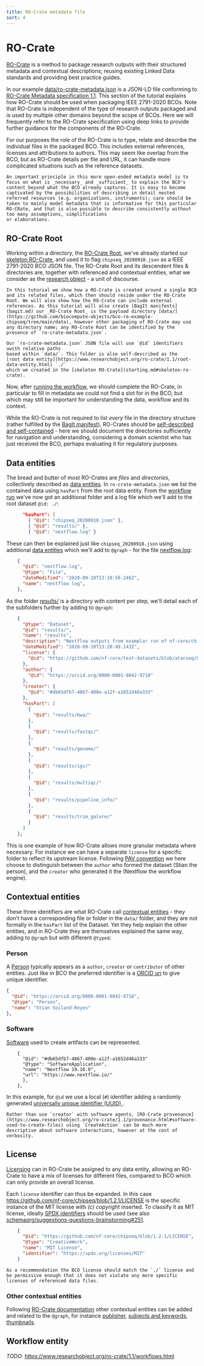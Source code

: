 ```yaml
---
title: RO-Crate metadata file
sort: 4
---
```


# RO-Crate

[RO-Crate](https://www.researchobject.org/ro-crate/) is a method to package research outputs with their structured metadata and contextual descriptions; reusing existing Linked Data standards and providing best practice guides. 

In our example [data/ro-crate-metadata.json](https://github.com/biocompute-objects/bco-ro-example-chipseq/blob/main/data/ro-crate-metadata.json) is a JSON-LD file conforming to [RO-Crate Metadata specification 1.1](https://www.researchobject.org/ro-crate/1.1/). This section of the tutorial explains how RO-Crate should be used when packaging IEEE 2791-2020 BCOs. Note that RO-Crate is independent of the type of research outputs packaged and is used by multiple other domains beyond the scope of BCOs.  Here we will frequently refer to the RO-Crate specification using deep links to provide further guidance for the components of the RO-Crate.

For our purposes the role of the RO-Crate is to type, relate and describe the individual files in the packaged BCO. This includes external references, licenses and attributions to authors. This may seem like overlap from the BCO, but as RO-Crate details per file and URL, it can handle more complicated situations such as the reference datasets. 

```tip
An important principle in this more open-ended metadata model is to focus on what is _necessary_ and _sufficient_ to explain the BCO's content beyond what the BCO already captures. It is easy to become captivated by the possibilities of describing in detail nested referred resources (e.g. organizations, instruments); care should be taken to mainly model metadata that is informative for this particular RO-CRate, and that is also possible to describe consistently without too many assumptions, simplifications
or elaborations.
```

## RO-Crate Root

Working within a directory, the [RO-Crate Root](https://www.researchobject.org/ro-crate/1.1/structure.html), we've already started our [skeleton RO-Crate](starting.md#skeleton-ro-crate), and used it to flag `chipseq_20200910.json` as a IEEE 2791-2020 BCO JSON file. The RO-Crate Root and its descendent files & directories are, together with referenced and contextual entities, what we consider as the [research object](https://www.researchobject.org/) - a unit of discourse.

```tip
In this tutorial we show how a RO-Crate is created around a single BCO and its related files, which then should reside under the RO-Crate Root. We will also show how the RO-Crate can include external references. As this tutorial will also create [BagIt manifests](bagit.md) our _RO-Crate Root_ is the payload directory [data/](https://github.com/biocompute-objects/bco-ro-example-chipseq/tree/main/data), however other packaging of RO-Crate may use any directory name; any RO-Crate Root can be identified by the presence of `ro-crate-metadata.json`.
```

```note
Our `ro-crate-metadata.json` JSON file will use `@id` identifiers uwith relative paths 
based within `data/`. This folder is also self-described as the
[root data entity](https://www.researchobject.org/ro-crate/1.1/root-data-entity.html) `./`
which we created in the [skeleton RO-Crate](starting.md#skeleton-ro-crate).
```

Now, after [running the workflow](running.md), we should complete the RO-Crate, in particular to fill in metadata we could not find a slot for in the BCO, but which may still be important for understanding the data, workflow and its context. 

While the RO-Crate is not required to list _every_ file in the directory structure (rather fulfilled by the [BagIt manifest](bagit.md)), RO-Crates should be [self-described and self-contained](https://www.researchobject.org/ro-crate/1.1/structure.html#self-describing-and-self-contained) - here we should document the directories sufficiently for navigation and understanding, considering a domain scientist who has just received the BCO, perhaps evaluating it for regulatory purposes.

## Data entities

The bread and butter of most RO-Crates are _files_ and _directories_, collectively described as [data entities](https://www.researchobject.org/ro-crate/1.1/data-entities.html). In `ro-crate-metadata.json` we list the contained data using `hasPart` from the root data entity. From the [workflow run](running.md) we've now got an additional folder and a log file which we'll add to the root dataset `@id: ./`:

```json
      "hasPart": [
        { "@id": "chipseq_20200910.json" },
        { "@id": "results/" },
        { "@id": "nextflow.log" }
```

These can then be explained just like `chipseq_20200910.json` using additional [data entities](https://www.researchobject.org/ro-crate/1.1/data-entities.html#referencing-files-and-folders-from-the-root-data-entity) which we'll add to `@graph` - for the file [nextflow.log](https://github.com/biocompute-objects/bco-ro-example-chipseq/blob/main/data/nextflow.log):

```json
    {
      "@id": "nextflow.log",
      "@type": "File",
      "dateModified": "2020-09-10T13:10:50.246Z",
      "name": "nextflow log",
    },
```

As the folder [results/](https://github.com/biocompute-objects/bco-ro-example-chipseq/blob/main/data/results) is a directory with content per step, we'll detail each of the subfolders further by adding to `@graph`:

```json
    {
      "@type": "Dataset",
      "@id": "results/",
      "name": "results",
      "description": "Nextflow outputs from examplar run of nf-core/chipseq pipeline workflow.",
      "dateModified": "2020-09-10T13:20:49.143Z",
      "license": {
        "@id": "https://github.com/nf-core/test-datasets/blob/atacseq/LICENSE"
      },
      "author": {
        "@id": "https://orcid.org/0000-0001-9842-9718"
      },
      "creator": {
        "@id": "#db65dfb7-4867-400e-a12f-a1652d46a333"
      },
      "hasPart": [
        {
          "@id": "results/bwa/"
        },
        {
          "@id": "results/fastqc/"
        },
        {
          "@id": "results/genome/"
        },
        {
          "@id": "results/igv/"
        },
        {
          "@id": "results/multiqc/"
        },
        {
          "@id": "results/pipeline_info/"
        },
        {
          "@id": "results/trim_galore/"
        }
      ]
    },
```

This is one example of how RO-Crate allows more granular metadata where necessary. For instance we can have a separate `license` for a specific folder to reflect its upstream license. Following [PAV convention](http://pav-ontology.github.io/pav/) we here choose to distinguish between the `author` who formed the dataset (Stian the person), and the `creator` who generated it the (Nextflow the workflow engine). 


## Contextual entities

These three identifiers are what RO-Crate call [contextual entities](https://www.researchobject.org/ro-crate/1.1/contextual-entities.html) - they don't have a corresponding file or folder in the `data/` folder, and they are not formally in the `hasPart` list of the Dataset. Yet they help explain the other entities, and in RO-Crate they are themselves explained the same way, adding to `@graph` but with different `@type`s:

### Person

A [Person](https://www.researchobject.org/ro-crate/1.1/contextual-entities.html#people) typically appears as a `author`, `creator` or `contributor` of other entities. Just like in BCO the preferred identifier is a [ORCID uri](https://orcid.org/) to give unique identifier.

```json
{
  "@id": "https://orcid.org/0000-0001-9842-9718",
  "@type": "Person",
  "name": "Stian Soiland-Reyes"
},
```

### Software

[Software](https://www.researchobject.org/ro-crate/1.1/provenance.html#software-used-to-create-files) used to create artifacts can be represented.

```
    {
      "@id": "#db65dfb7-4867-400e-a12f-a1652d46a333"
      "@type": "SoftwareApplication",
      "name": "Nextflow 19.10.0",
      "url": "https://www.nextflow.io/"
      },
    },
```

In this example, for `@id` we use a local (`#`) identifier adding a randomly generated [universally unique identifier (UUID) ](https://en.wikipedia.org/wiki/Universally_unique_identifier).

```info
Rather than use `creator` with software agents, [RO-Crate provenance](https://www.researchobject.org/ro-crate/1.1/provenance.html#software-used-to-create-files) using `CreateAction` can be much more descriptive about software interactions, however at the cost of verbosity.
```

## License

[Licensing](https://www.researchobject.org/ro-crate/1.1/contextual-entities.html#licensing-access-control-and-copyright) can in RO-Crate be assigned to any data entity, allowing an RO-Crate to have a mix of licenses for different files, compared to BCO which can only provide an overall license.

Each `license` identifier can thus be expanded. In this case <https://github.com/nf-core/chipseq/blob/1.2.1/LICENSE> is the specific instance of the MIT license with _(c) copyright_ inserted. To classify it as MIT license, ideally [SPDX identifiers]() should be used (see also [schemaorg/suggestions-questions-brainstorming#251](https://github.com/schemaorg/suggestions-questions-brainstorming/issues/251).

```json
    {
      "@id": "https://github.com/nf-core/chipseq/blob/1.2.1/LICENSE",
      "@type": "CreativeWork",
      "name": "MIT License",
      "identifier": "https://spdx.org/licenses/MIT"
    }
```

```tip
As a recommendation the BCO license should match the `./` license and be permissive enough that it does not violate any more specific licenses of referenced data files.
```

### Other contextual entities

Following [RO-Crate documentation](https://www.researchobject.org/ro-crate/1.1/contextual-entities.html) other contextual entities can be added and related to the `@graph`, for instance [publisher](https://www.researchobject.org/ro-crate/1.1/contextual-entities.html#publisher), [subjects and keywords](https://www.researchobject.org/ro-crate/1.1/contextual-entities.html#subjects--keywords), [thumbnails](https://www.researchobject.org/ro-crate/1.1/contextual-entities.html#thumbnails).


## Workflow entity

_TODO_: <https://www.researchobject.org/ro-crate/1.1/workflows.html>